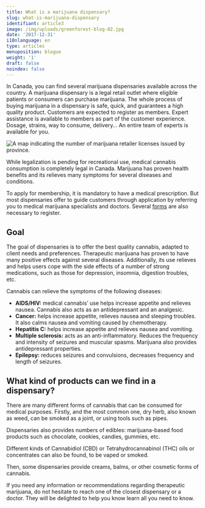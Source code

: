 ```yaml
---
title: What is a marijuana dispensary?
slug: what-is-marijuana-dispensary
identifiant: article3
image: /img/uploads/greenforest-blog-02.jpg
date: '2017-12-31'
i18nlanguage: en
type: articles
menuposition: blogue
weight: '1'
draft: false
noindex: false
---
```

In Canada, you can find several marijuana dispensaries available across the country. A marijuana dispensary is a legal retail outlet where eligible patients or consumers can purchase marijuana. The whole process of buying marijuana in a dispensary is safe, quick, and guarantees a high quality product. Customers are expected to register as members. Expert assistance is available to members as part of the customer experience. Dosage, strains, way to consume, delivery… An entire team of experts is available for you.

![A map indicating the number of marijuana retailer licenses issued by province.](/img/uploads/greenforest-blog-03.jpg)

While legalization is pending for recreational use, medical cannabis consumption is completely legal in Canada. Marijuana has proven health benefits and its relieves many symptoms for several diseases and conditions.

To apply for membership, it is mandatory to have a medical prescription. But most dispensaries offer to guide customers through application by referring you to medical marijuana specialists and doctors. Several [forms](https://www.laforetverte.ca/en/members/) are also necessary to register.

## Goal

The goal of dispensaries is to offer the best quality cannabis, adapted to client needs and preferences. Therapeutic marijuana has proven to have many positive effects against several diseases. Additionally, its use relieves and helps users cope with the side effects of a number of strong medications, such as those for depression, insomnia, digestion troubles, etc.

Cannabis can relieve the symptoms of the following diseases:

* **AIDS/HIV:** medical cannabis’ use helps increase appetite and relieves nausea. Cannabis also acts as an antidepressant and an analgesic.
* **Cancer:** helps increase appetite, relieves nausea and sleeping troubles. It also calms nausea and vomiting caused by chemotherapy.
* **Hepatitis C:** helps increase appetite and relieves nausea and vomiting.
* **Multiple sclerosis:** acts as an anti-inflammatory. Reduces the frequency and intensity of seizures and muscular spasms. Marijuana also provides antidepressant properties.
* **Epilepsy:** reduces seizures and convulsions, decreases frequency and length of seizures.

## What kind of products can we find in a dispensary?

There are many different forms of cannabis that can be consumed for medical purposes. Firstly, and the most common one, dry herb, also known as weed, can be smoked as a joint, or using tools such as pipes.

Dispensaries also provides numbers of edibles: marijuana-based food products such as chocolate, cookies, candies, gummies, etc.

Different kinds of Cannabidiol (CBD) or Tetrahydrocannabinol (THC) oils or concentrates can also be found, to be vaped or smoked.

Then, some dispensaries provide creams, balms, or other cosmetic forms of cannabis.

If you need any information or recommendations regarding therapeutic marijuana, do not hesitate to reach one of the closest dispensary or a doctor. They will be delighted to help you know learn all you need to know.

